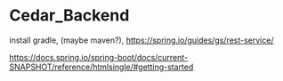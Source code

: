 # Cedar_Backend
install gradle, (maybe maven?), 
https://spring.io/guides/gs/rest-service/

https://docs.spring.io/spring-boot/docs/current-SNAPSHOT/reference/htmlsingle/#getting-started